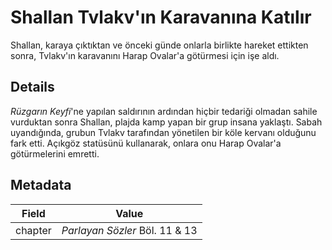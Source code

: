# Shallan Tvlakv'ın Karavanına Katılır
Shallan, karaya çıktıktan ve önceki günde onlarla birlikte hareket ettikten sonra, Tvlakv'ın karavanını Harap Ovalar'a götürmesi için işe aldı.

## Details
*Rüzgarın Keyfi*'ne yapılan saldırının ardından hiçbir tedariği olmadan sahile vurduktan sonra Shallan, plajda kamp yapan bir grup insana yaklaştı. Sabah uyandığında, grubun Tvlakv tarafından yönetilen bir köle kervanı olduğunu fark etti. Açıkgöz statüsünü kullanarak, onlara onu Harap Ovalar'a götürmelerini emretti.

## Metadata
| Field | Value |
| ----- | ----- |
| chapter | *Parlayan Sözler* Böl. 11 & 13 |
